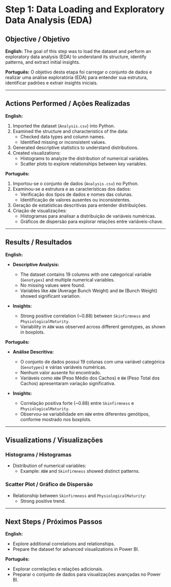 # Step 1: Data Loading and Exploratory Data Analysis (EDA)

## Objective / Objetivo

**English:**
The goal of this step was to load the dataset and perform an exploratory data analysis (EDA) to understand its structure, identify patterns, and extract initial insights.

**Português:**
O objetivo desta etapa foi carregar o conjunto de dados e realizar uma análise exploratória (EDA) para entender sua estrutura, identificar padrões e extrair insights iniciais.

---

## Actions Performed / Ações Realizadas

**English:**
1. Imported the dataset (`Analysis.csv`) into Python.
2. Examined the structure and characteristics of the data:
   - Checked data types and column names.
   - Identified missing or inconsistent values.
3. Generated descriptive statistics to understand distributions.
4. Created visualizations:
   - Histograms to analyze the distribution of numerical variables.
   - Scatter plots to explore relationships between key variables.

**Português:**
1. Importou-se o conjunto de dados (`Analysis.csv`) no Python.
2. Examinou-se a estrutura e as características dos dados:
   - Verificação dos tipos de dados e nomes das colunas.
   - Identificação de valores ausentes ou inconsistentes.
3. Geração de estatísticas descritivas para entender distribuições.
4. Criação de visualizações:
   - Histogramas para analisar a distribuição de variáveis numéricas.
   - Gráficos de dispersão para explorar relações entre variáveis-chave.

---

## Results / Resultados

**English:**
- **Descriptive Analysis:**
  - The dataset contains 19 columns with one categorical variable (`Genotypes`) and multiple numerical variables.
  - No missing values were found.
  - Variables like `ABW` (Average Bunch Weight) and `BW` (Bunch Weight) showed significant variation.

- **Insights:**
  - Strong positive correlation (~0.88) between `Skinfirmness` and `PhysiologicalMaturity`.
  - Variability in `ABW` was observed across different genotypes, as shown in boxplots.

**Português:**
- **Análise Descritiva:**
  - O conjunto de dados possui 19 colunas com uma variável categórica (`Genotypes`) e várias variáveis numéricas.
  - Nenhum valor ausente foi encontrado.
  - Variáveis como `ABW` (Peso Médio dos Cachos) e `BW` (Peso Total dos Cachos) apresentaram variação significativa.

- **Insights:**
  - Correlação positiva forte (~0.88) entre `Skinfirmness` e `PhysiologicalMaturity`.
  - Observou-se variabilidade em `ABW` entre diferentes genótipos, conforme mostrado nos boxplots.

---

## Visualizations / Visualizações

### **Histograms / Histogramas**
- Distribution of numerical variables:
  - Example: `ABW` and `Skinfirmness` showed distinct patterns.

### **Scatter Plot / Gráfico de Dispersão**
- Relationship between `Skinfirmness` and `PhysiologicalMaturity`:
  - Strong positive trend.

---

## Next Steps / Próximos Passos

**English:**
- Explore additional correlations and relationships.
- Prepare the dataset for advanced visualizations in Power BI.

**Português:**
- Explorar correlações e relações adicionais.
- Preparar o conjunto de dados para visualizações avançadas no Power BI.

